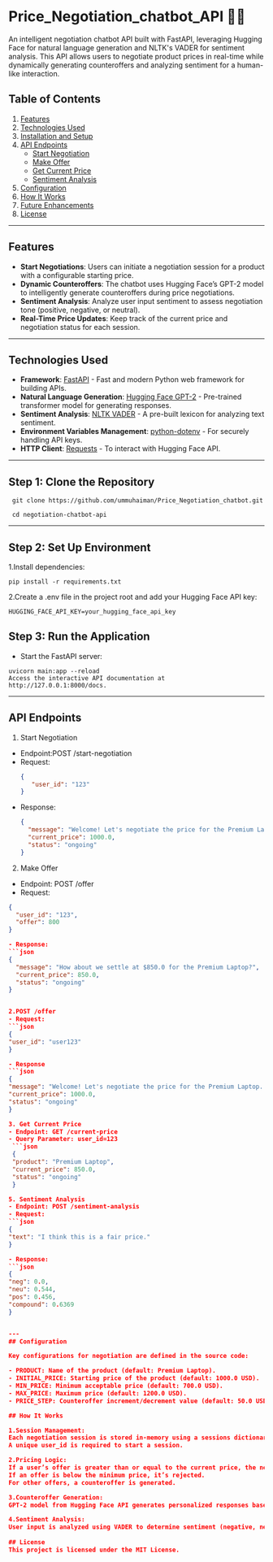 # Price_Negotiation_chatbot_API 🤝💬
An intelligent negotiation chatbot API built with FastAPI, leveraging Hugging Face for natural language generation and NLTK's VADER for sentiment analysis. This API allows users to negotiate product prices in real-time while dynamically generating counteroffers and analyzing sentiment for a human-like interaction.

## Table of Contents

1. [Features](#features)
2. [Technologies Used](#technologies-used)
3. [Installation and Setup](#installation-and-setup)
4. [API Endpoints](#api-endpoints)
   - [Start Negotiation](#1-start-negotiation)
   - [Make Offer](#2-make-offer)
   - [Get Current Price](#3-get-current-price)
   - [Sentiment Analysis](#4-sentiment-analysis)
5. [Configuration](#configuration)
6. [How It Works](#how-it-works)
7. [Future Enhancements](#future-enhancements)
8. [License](#license)

    
---

## **Features**

- **Start Negotiations**: Users can initiate a negotiation session for a product with a configurable starting price.
- **Dynamic Counteroffers**: The chatbot uses Hugging Face’s GPT-2 model to intelligently generate counteroffers during price negotiations.
- **Sentiment Analysis**: Analyze user input sentiment to assess negotiation tone (positive, negative, or neutral).
- **Real-Time Price Updates**: Keep track of the current price and negotiation status for each session.

---

## **Technologies Used**

- **Framework**: [FastAPI](https://fastapi.tiangolo.com/) - Fast and modern Python web framework for building APIs.
- **Natural Language Generation**: [Hugging Face GPT-2](https://huggingface.co/) - Pre-trained transformer model for generating responses.
- **Sentiment Analysis**: [NLTK VADER](https://www.nltk.org/) - A pre-built lexicon for analyzing text sentiment.
- **Environment Variables Management**: [python-dotenv](https://pypi.org/project/python-dotenv/) - For securely handling API keys.
- **HTTP Client**: [Requests](https://docs.python-requests.org/) - To interact with Hugging Face API.

---
## Step 1: Clone the Repository

     git clone https://github.com/ummuhaiman/Price_Negotiation_chatbot.git
  
     cd negotiation-chatbot-api

---
##  Step 2: Set Up Environment

   1.Install dependencies:
     
    pip install -r requirements.txt
    
   2.Create a .env file in the project root and add your Hugging Face API key:

    HUGGING_FACE_API_KEY=your_hugging_face_api_key

## Step 3: Run the Application
   - Start the FastAPI server:
    
    uvicorn main:app --reload
    Access the interactive API documentation at http://127.0.0.1:8000/docs.
---
## API Endpoints
1. Start Negotiation

 - Endpoint:POST /start-negotiation
 - Request:
   ```json
   {
      "user_id": "123"
   }

 - Response:
   ```json
   {
     "message": "Welcome! Let's negotiate the price for the Premium Laptop. The starting price is $1000.0.",
     "current_price": 1000.0,
     "status": "ongoing"
   }
2. Make Offer
   
  - Endpoint: POST /offer
  - Request:
   ```json
   {
     "user_id": "123",
     "offer": 800
   }

   - Response:
   ```json
   {
     "message": "How about we settle at $850.0 for the Premium Laptop?",
     "current_price": 850.0,
     "status": "ongoing"
   }


2.POST /offer
 - Request:
   ```json
   {
   "user_id": "user123"
   }

 - Response
   ```json
   {
   "message": "Welcome! Let's negotiate the price for the Premium Laptop. The starting price is $1000.0.",
   "current_price": 1000.0,
   "status": "ongoing"
   }

3. Get Current Price
  - Endpoint: GET /current-price
  - Query Parameter: user_id=123
    ```json
    {
    "product": "Premium Laptop",
    "current_price": 850.0,
    "status": "ongoing"
    }

5. Sentiment Analysis
 - Endpoint: POST /sentiment-analysis  
 - Request:
   ```json
   {
   "text": "I think this is a fair price."
   }

 - Response:
   ```json
   {
   "neg": 0.0,
   "neu": 0.544,
   "pos": 0.456,
   "compound": 0.6369
   }


---
## Configuration

Key configurations for negotiation are defined in the source code:

- PRODUCT: Name of the product (default: Premium Laptop).
- INITIAL_PRICE: Starting price of the product (default: 1000.0 USD).
- MIN_PRICE: Minimum acceptable price (default: 700.0 USD).
- MAX_PRICE: Maximum price (default: 1200.0 USD).
- PRICE_STEP: Counteroffer increment/decrement value (default: 50.0 USD).

## How It Works

1.Session Management:
   Each negotiation session is stored in-memory using a sessions dictionary.
   A unique user_id is required to start a session.

2.Pricing Logic:
   If a user’s offer is greater than or equal to the current price, the negotiation is accepted.
   If an offer is below the minimum price, it’s rejected.
   For other offers, a counteroffer is generated.

3.Counteroffer Generation:
   GPT-2 model from Hugging Face API generates personalized responses based on user input.

4.Sentiment Analysis:
   User input is analyzed using VADER to determine sentiment (negative, neutral, positive).
        
## License
This project is licensed under the MIT License.

   
    
